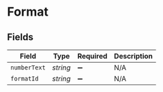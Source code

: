 # Format


## Fields

| Field              | Type               | Required           | Description        |
| ------------------ | ------------------ | ------------------ | ------------------ |
| `numberText`       | *string*           | :heavy_minus_sign: | N/A                |
| `formatId`         | *string*           | :heavy_minus_sign: | N/A                |
